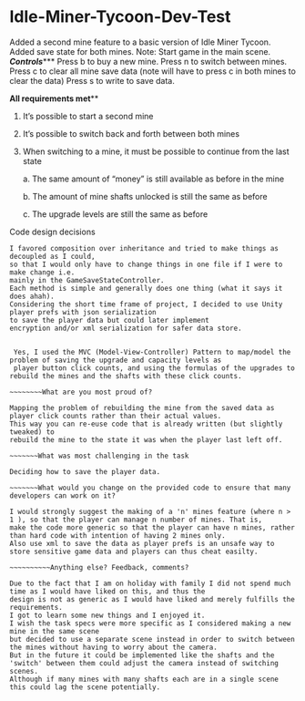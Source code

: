 # Idle-Miner-Tycoon-Dev-Test
Added a second mine feature to a basic version of Idle Miner Tycoon.
Added save state for both mines.
Note:
Start game in the main scene.
*************Controls****************
Press b to buy a new mine.
Press n to switch between mines.
Press c to clear all mine save data (note will have to press c in both mines to clear the data)
Press s to write to save data.

********All requirements met**********
1. It’s possible to start a second mine
2. It’s possible to switch back and forth between both mines
3. When switching to a mine, it must be possible to continue from the last state

    a. The same amount of “money” is still available as before in the mine
    
    b. The amount of mine shafts unlocked is still the same as before
    
    c. The upgrade levels are still the same as before
    
    
   
Code design decisions

    I favored composition over inheritance and tried to make things as decoupled as I could,
    so that I would only have to change things in one file if I were to make change i.e.
    mainly in the GameSaveStateController. 
    Each method is simple and generally does one thing (what it says it does ahah).
    Considering the short time frame of project, I decided to use Unity player prefs with json serialization
    to save the player data but could later implement 
    encryption and/or xml serialization for safer data store.
    
~~~~~~~Did you use any software design pattern? If yes, which one and what are its pros and cons?

 Yes, I used the MVC (Model-View-Controller) Pattern to map/model the problem of saving the upgrade and capacity levels as
 player button click counts, and using the formulas of the upgrades to rebuild the mines and the shafts with these click counts.
 
~~~~~~~~What are you most proud of?

Mapping the problem of rebuilding the mine from the saved data as player click counts rather than their actual values.
This way you can re-euse code that is already written (but slightly tweaked) to 
rebuild the mine to the state it was when the player last left off.

~~~~~~~What was most challenging in the task

Deciding how to save the player data.

~~~~~~~What would you change on the provided code to ensure that many developers can work on it?

I would strongly suggest the making of a 'n' mines feature (where n > 1 ), so that the player can manage n number of mines. That is, 
make the code more generic so that the player can have n mines, rather than hard code with intention of having 2 mines only.
Also use xml to save the data as player prefs is an unsafe way to store sensitive game data and players can thus cheat easilty.

~~~~~~~~~~Anything else? Feedback, comments?

Due to the fact that I am on holiday with family I did not spend much time as I would have liked on this, and thus the
design is not as generic as I would have liked and merely fulfills the requirements.
I got to learn some new things and I enjoyed it. 
I wish the task specs were more specific as I considered making a new mine in the same scene
but decided to use a separate scene instead in order to switch between the mines without having to worry about the camera.
But in the future it could be implemented like the shafts and the 'switch' between them could adjust the camera instead of switching scenes.
Although if many mines with many shafts each are in a single scene this could lag the scene potentially.

